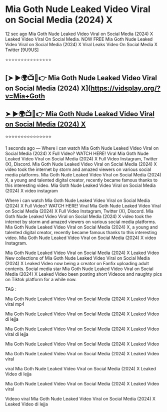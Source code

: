 ﻿# Mia Goth Nude Leaked Video Viral on Social Media (2024) X



12 sec ago Mia Goth Nude Leaked Video Viral on Social Media (2024) X Leaked Video Viral On Social Media. NOW FREE Mia Goth Nude Leaked Video Viral on Social Media (2024) X Viral Leaks Video On Social Media X Twitter [9U9US]

⭐⭐⭐⭐⭐⭐⭐⭐⭐⭐⭐⭐⭐⭐⭐

## [➤ ►🌍📺📱👉 Mia Goth Nude Leaked Video Viral on Social Media (2024) X](https://vidsplay.org/?v=Mia+Goth

## [➤ ►🌍📺📱👉 Mia Goth Nude Leaked Video Viral on Social Media (2024) X](https://vidsplay.org/?v=Mia+Goth)


⭐⭐⭐⭐⭐⭐⭐⭐⭐⭐⭐⭐⭐⭐⭐



1 seconds ago — Where i can watch Mia Goth Nude Leaked Video Viral on Social Media (2024) X Full Video? WATCH HERE! Viral Mia Goth Nude Leaked Video Viral on Social Media (2024) X Full Video Instagram, Twitter (X), Discord. Mia Goth Nude Leaked Video Viral on Social Media (2024) X video took the internet by storm and amazed viewers on various social media platforms. Mia Goth Nude Leaked Video Viral on Social Media (2024) X, a young and talented digital creator, recently became famous thanks to this interesting video. Mia Goth Nude Leaked Video Viral on Social Media (2024) X video instagram

Where i can watch Mia Goth Nude Leaked Video Viral on Social Media (2024) X Full Video? WATCH HERE! Viral Mia Goth Nude Leaked Video Viral on Social Media (2024) X Full Video Instagram, Twitter (X), Discord. Mia Goth Nude Leaked Video Viral on Social Media (2024) X video took the internet by storm and amazed viewers on various social media platforms. Mia Goth Nude Leaked Video Viral on Social Media (2024) X, a young and talented digital creator, recently became famous thanks to this interesting video. Mia Goth Nude Leaked Video Viral on Social Media (2024) X video Instagram.

Mia Goth Nude Leaked Video Viral on Social Media (2024) X Leaked Video New collections of Mia Goth Nude Leaked Video Viral on Social Media (2024) X Leaked Video now being a creator on Fanfix uploading adult contents. Social media star Mia Goth Nude Leaked Video Viral on Social Media (2024) X Leaked Video been posting short Videoos and naughty pics on Tiktok platform for a while now.

TAG :

 

Mia Goth Nude Leaked Video Viral on Social Media (2024) X Leaked Video viral mp4

 

Mia Goth Nude Leaked Video Viral on Social Media (2024) X Leaked Video di lejja

 

Mia Goth Nude Leaked Video Viral on Social Media (2024) X Leaked Video viral di lejja

 

Mia Goth Nude Leaked Video Viral on Social Media (2024) X Leaked Video

 

Mia Goth Nude Leaked Video Viral on Social Media (2024) X Leaked Video viral

 

viral Mia Goth Nude Leaked Video Viral on Social Media (2024) X Leaked Video di lejja

 

Mia Goth Nude Leaked Video Viral on Social Media (2024) X Leaked Video viral

 

Videoo viral Mia Goth Nude Leaked Video Viral on Social Media (2024) X Leaked Video di lejja